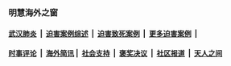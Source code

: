 
### 明慧海外之窗

####  [武汉肺炎](indexes/365.md?t=06261101) &nbsp;|&nbsp;  [迫害案例综述](indexes/328.md?t=06261101) &nbsp;|&nbsp; [迫害致死案例](indexes/277.md?t=06261101)  &nbsp;|&nbsp; [更多迫害案例](indexes/81.md?t=06261101)  &nbsp;|&nbsp; 
####  [时事评论](indexes/19.md?t=06261101) &nbsp;|&nbsp; [海外简讯](indexes/245.md?t=06261101)&nbsp;|&nbsp;  [社会支持](indexes/140.md?t=06261101) &nbsp;|&nbsp; [褒奖决议](indexes/282.md?t=06261101) &nbsp;|&nbsp; [社区报道](indexes/91.md?t=06261101)  &nbsp;|&nbsp; [天人之间](indexes/78.md?t=06261101) 

